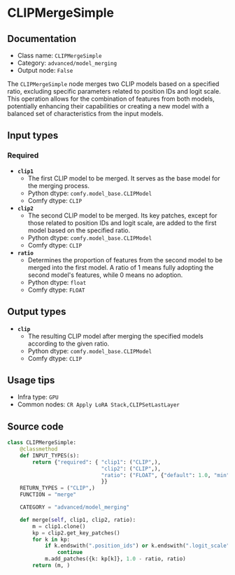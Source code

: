 # CLIPMergeSimple
## Documentation
- Class name: `CLIPMergeSimple`
- Category: `advanced/model_merging`
- Output node: `False`

The `CLIPMergeSimple` node merges two CLIP models based on a specified ratio, excluding specific parameters related to position IDs and logit scale. This operation allows for the combination of features from both models, potentially enhancing their capabilities or creating a new model with a balanced set of characteristics from the input models.
## Input types
### Required
- **`clip1`**
    - The first CLIP model to be merged. It serves as the base model for the merging process.
    - Python dtype: `comfy.model_base.CLIPModel`
    - Comfy dtype: `CLIP`
- **`clip2`**
    - The second CLIP model to be merged. Its key patches, except for those related to position IDs and logit scale, are added to the first model based on the specified ratio.
    - Python dtype: `comfy.model_base.CLIPModel`
    - Comfy dtype: `CLIP`
- **`ratio`**
    - Determines the proportion of features from the second model to be merged into the first model. A ratio of 1 means fully adopting the second model's features, while 0 means no adoption.
    - Python dtype: `float`
    - Comfy dtype: `FLOAT`
## Output types
- **`clip`**
    - The resulting CLIP model after merging the specified models according to the given ratio.
    - Python dtype: `comfy.model_base.CLIPModel`
    - Comfy dtype: `CLIP`
## Usage tips
- Infra type: `GPU`
- Common nodes: `CR Apply LoRA Stack,CLIPSetLastLayer`


## Source code
```python
class CLIPMergeSimple:
    @classmethod
    def INPUT_TYPES(s):
        return {"required": { "clip1": ("CLIP",),
                              "clip2": ("CLIP",),
                              "ratio": ("FLOAT", {"default": 1.0, "min": 0.0, "max": 1.0, "step": 0.01}),
                              }}
    RETURN_TYPES = ("CLIP",)
    FUNCTION = "merge"

    CATEGORY = "advanced/model_merging"

    def merge(self, clip1, clip2, ratio):
        m = clip1.clone()
        kp = clip2.get_key_patches()
        for k in kp:
            if k.endswith(".position_ids") or k.endswith(".logit_scale"):
                continue
            m.add_patches({k: kp[k]}, 1.0 - ratio, ratio)
        return (m, )

```
